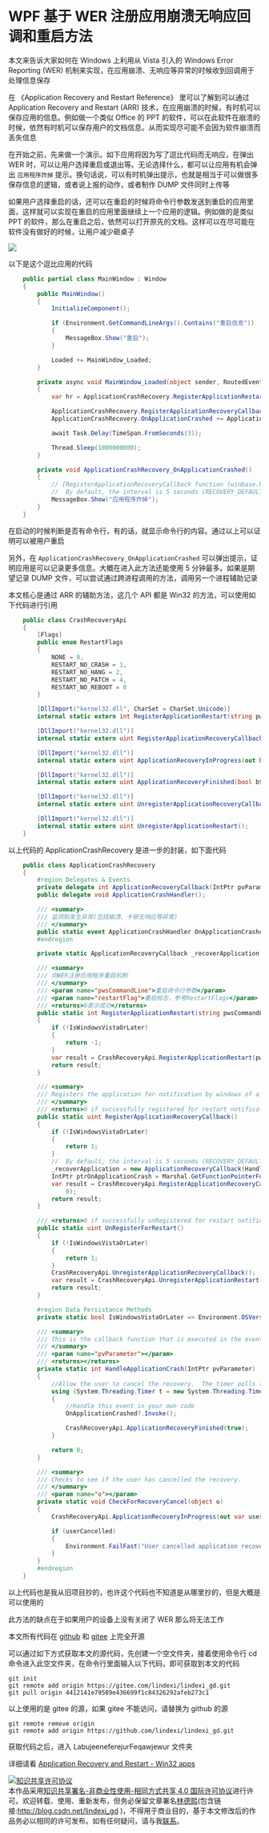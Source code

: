 # WPF 基于 WER 注册应用崩溃无响应回调和重启方法

本文来告诉大家如何在 Windows 上利用从 Vista 引入的 Windows Error Reporting (WER) 机制来实现，在应用崩溃、无响应等异常的时候收到回调用于处理信息保存

<!--more-->
<!-- CreateTime:2021/8/13 19:53:01 -->

<!-- 发布 -->

在 《Application Recovery and Restart Reference》 里可以了解到可以通过 Application Recovery and Restart (ARR) 技术，在应用崩溃的时候，有时机可以保存应用的信息。例如做一个类似 Office 的 PPT 的软件，可以在此软件在崩溃的时候，依然有时机可以保存用户的文档信息。从而实现尽可能不会因为软件崩溃而丢失信息

在开始之前，先来做一个演示。如下应用将因为写了逗比代码而无响应，在弹出 WER 时，可以让用户选择重启或退出等。无论选择什么，都可以让应用有机会弹出 `应用程序炸掉` 提示。换句话说，可以有时机弹出提示，也就是相当于可以做很多保存信息的逻辑，或者说上报的动作，或者制作 DUMP 文件同时上传等

如果用户选择重启的话，还可以在重启的时候将命令行参数发送到重启的应用里面，这样就可以实现在重启的应用里面继续上一个应用的逻辑。例如做的是类似 PPT 的软件，那么在重启之后，依然可以打开原先的文档。这样可以在尽可能在软件没有做好的时候，让用户减少砸桌子


<!-- ![](image/WPF 基于 WER 注册应用崩溃无响应回调和重启方法/WPF 基于 WER 注册应用崩溃无响应回调和重启方法0.gif) -->

![](http://cdn.lindexi.site/lindexi%2FWPF%2520%25E5%259F%25BA%25E4%25BA%258E%2520WER%2520%25E6%25B3%25A8%25E5%2586%258C%25E5%25BA%2594%25E7%2594%25A8%25E5%25B4%25A9%25E6%25BA%2583%25E6%2597%25A0%25E5%2593%258D%25E5%25BA%2594%25E5%259B%259E%25E8%25B0%2583%25E5%2592%258C%25E9%2587%258D%25E5%2590%25AF%25E6%2596%25B9%25E6%25B3%25950.gif)


以下是这个逗比应用的代码

```csharp
    public partial class MainWindow : Window
    {
        public MainWindow()
        {
            InitializeComponent();

            if (Environment.GetCommandLineArgs().Contains("重启信息"))
            {
                MessageBox.Show("重启");
            }

            Loaded += MainWindow_Loaded;
        }

        private async void MainWindow_Loaded(object sender, RoutedEventArgs e)
        {
            var hr = ApplicationCrashRecovery.RegisterApplicationRestart("重启信息", CrashRecoveryApi.RestartFlags.NONE);

            ApplicationCrashRecovery.RegisterApplicationRecoveryCallback();
            ApplicationCrashRecovery.OnApplicationCrashed += ApplicationCrashRecovery_OnApplicationCrashed;

            await Task.Delay(TimeSpan.FromSeconds(3));

            Thread.Sleep(1000000000);
        }

        private void ApplicationCrashRecovery_OnApplicationCrashed()
        {
            // [RegisterApplicationRecoveryCallback function (winbase.h) - Win32 apps | Microsoft Docs](https://docs.microsoft.com/en-us/windows/win32/api/winbase/nf-winbase-registerapplicationrecoverycallback )
            //  By default, the interval is 5 seconds (RECOVERY_DEFAULT_PING_INTERVAL). The maximum interval is 5 minutes. 
            MessageBox.Show("应用程序炸掉");
        }
    }
```

在启动的时候判断是否有命令行，有的话，就显示命令行的内容。通过以上可以证明可以被用户重启

另外，在 `ApplicationCrashRecovery_OnApplicationCrashed` 可以弹出提示，证明应用是可以记录更多信息。大概在进入此方法还能使用 5 分钟最多。如果是期望记录 DUMP 文件，可以尝试通过跨进程调用的方法，调用另一个进程辅助记录

本文核心是通过 ARR 的辅助方法，这几个 API 都是 Win32 的方法，可以使用如下代码进行引用

```csharp
    public class CrashRecoveryApi
    {
        [Flags]
        public enum RestartFlags
        {
            NONE = 0,
            RESTART_NO_CRASH = 1,
            RESTART_NO_HANG = 2,
            RESTART_NO_PATCH = 4,
            RESTART_NO_REBOOT = 8
        }

        [DllImport("kernel32.dll", CharSet = CharSet.Unicode)]
        internal static extern int RegisterApplicationRestart(string pwsCommandLine, RestartFlags dwFlags);

        [DllImport("kernel32.dll")]
        internal static extern uint RegisterApplicationRecoveryCallback(IntPtr pRecoveryCallback, IntPtr pvParameter, int dwPingInterval, int dwFlags);

        [DllImport("kernel32.dll")]
        internal static extern uint ApplicationRecoveryInProgress(out bool pbCancelled);

        [DllImport("kernel32.dll")]
        internal static extern uint ApplicationRecoveryFinished(bool bSuccess);

        [DllImport("kernel32.dll")]
        internal static extern uint UnregisterApplicationRecoveryCallback();

        [DllImport("kernel32.dll")]
        internal static extern uint UnregisterApplicationRestart();
    }
```

以上代码的 ApplicationCrashRecovery 是进一步的封装，如下面代码

```csharp
    public class ApplicationCrashRecovery
    {
        #region Delegates & Events
        private delegate int ApplicationRecoveryCallback(IntPtr pvParameter);
        public delegate void ApplicationCrashHandler();

        /// <summary>
        /// 监测到发生异常(包括崩溃、卡顿无响应等异常)
        /// </summary>
        public static event ApplicationCrashHandler OnApplicationCrashed;
        #endregion

        private static ApplicationRecoveryCallback _recoverApplication;

        /// <summary>
        /// 向WER注册应用程序重启机制
        /// </summary>
        /// <param name="pwsCommandLine">重启命令行参数</param>
        /// <param name="restartFlag">重启标志，参考RestartFlags</param>
        /// <returns>0表示成功</returns>
        public static int RegisterApplicationRestart(string pwsCommandLine, CrashRecoveryApi.RestartFlags restartFlag)
        {
            if (!IsWindowsVistaOrLater)
            {
                return -1;
            }
            var result = CrashRecoveryApi.RegisterApplicationRestart(pwsCommandLine, restartFlag);
            return result;
        }

        /// <summary>
        /// Registers the application for notification by windows of a failure.
        /// </summary>
        /// <returns>0 if successfully registered for restart notification</returns>
        public static uint RegisterApplicationRecoveryCallback()
        {
            if (!IsWindowsVistaOrLater)
            {
                return 1;
            }
            //  By default, the interval is 5 seconds (RECOVERY_DEFAULT_PING_INTERVAL). The maximum interval is 5 minutes. 
            _recoverApplication = new ApplicationRecoveryCallback(HandleApplicationCrash);
            IntPtr ptrOnApplicationCrash = Marshal.GetFunctionPointerForDelegate(_recoverApplication);
            var result = CrashRecoveryApi.RegisterApplicationRecoveryCallback(ptrOnApplicationCrash, IntPtr.Zero, (int)TimeSpan.FromMinutes(5).TotalMilliseconds,
                0);
            return result;
        }

        /// <returns>0 if successfully unRegistered for restart notification</returns>  
        public static uint UnRegisterForRestart()
        {
            if (!IsWindowsVistaOrLater)
            {
                return 1;
            }
            CrashRecoveryApi.UnregisterApplicationRecoveryCallback();
            var result = CrashRecoveryApi.UnregisterApplicationRestart();
            return result;
        }

        #region Data Persistance Methods
        private static bool IsWindowsVistaOrLater => Environment.OSVersion.Version.Major >= 6;

        /// <summary>
        /// This is the callback function that is executed in the event of the application crashing.
        /// </summary>
        /// <param name="pvParameter"></param>
        /// <returns></returns>
        private static int HandleApplicationCrash(IntPtr pvParameter)
        {
            //Allow the user to cancel the recovery.  The timer polls for that cancel.
            using (System.Threading.Timer t = new System.Threading.Timer(CheckForRecoveryCancel, null, 1000, 1000))
            {
                //Handle this event in your own code
                OnApplicationCrashed?.Invoke();

                CrashRecoveryApi.ApplicationRecoveryFinished(true);
            }

            return 0;
        }

        /// <summary>
        /// Checks to see if the user has cancelled the recovery.
        /// </summary>
        /// <param name="o"></param>
        private static void CheckForRecoveryCancel(object o)
        {
            CrashRecoveryApi.ApplicationRecoveryInProgress(out var userCancelled);

            if (userCancelled)
            {
                Environment.FailFast("User cancelled application recovery");
            }
        }
        #endregion
    }
```

以上代码也是我从旧项目抄的，也许这个代码也不知道是从哪里抄的，但是大概是可以使用的

此方法的缺点在于如果用户的设备上没有关闭了 WER 那么将无法工作

本文所有代码在 [github](https://github.com/lindexi/lindexi_gd/tree/4412141e79589e436699f1c84326292afeb273c1/LabujeeneferejurFeqawjewur) 和 [gitee](https://gitee.com/lindexi/lindexi_gd/tree/4412141e79589e436699f1c84326292afeb273c1/LabujeeneferejurFeqawjewur) 上完全开源

可以通过如下方式获取本文的源代码，先创建一个空文件夹，接着使用命令行 cd 命令进入此空文件夹，在命令行里面输入以下代码，即可获取到本文的代码

```
git init
git remote add origin https://gitee.com/lindexi/lindexi_gd.git
git pull origin 4412141e79589e436699f1c84326292afeb273c1
```

以上使用的是 gitee 的源，如果 gitee 不能访问，请替换为 github 的源

```
git remote remove origin
git remote add origin https://github.com/lindexi/lindexi_gd.git
```

获取代码之后，进入 LabujeeneferejurFeqawjewur 文件夹

详细请看 [Application Recovery and Restart - Win32 apps](https://docs.microsoft.com/en-us/windows/win32/recovery/application-recovery-and-restart-portal?WT.mc_id=WD-MVP-5003260 )

<a rel="license" href="http://creativecommons.org/licenses/by-nc-sa/4.0/"><img alt="知识共享许可协议" style="border-width:0" src="https://licensebuttons.net/l/by-nc-sa/4.0/88x31.png" /></a><br />本作品采用<a rel="license" href="http://creativecommons.org/licenses/by-nc-sa/4.0/">知识共享署名-非商业性使用-相同方式共享 4.0 国际许可协议</a>进行许可。欢迎转载、使用、重新发布，但务必保留文章署名[林德熙](http://blog.csdn.net/lindexi_gd)(包含链接:http://blog.csdn.net/lindexi_gd )，不得用于商业目的，基于本文修改后的作品务必以相同的许可发布。如有任何疑问，请与我[联系](mailto:lindexi_gd@163.com)。

